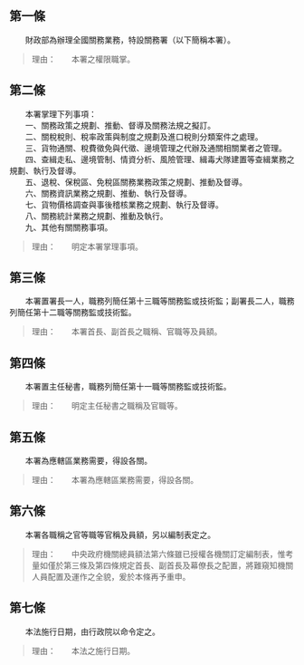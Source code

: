 第一條 
-------
　　財政部為辦理全國關務業務，特設關務署（以下簡稱本署）。  
> 理由：　　本署之權限職掌。



第二條 
-------
　　本署掌理下列事項：  
　　一、關務政策之規劃、推動、督導及關務法規之擬訂。  
　　二、關稅稅則、稅率政策與制度之規劃及進口稅則分類案件之處理。  
　　三、貨物通關、稅費徵免與代徵、邊境管理之代辦及通關相關業者之管理。  
　　四、查緝走私、邊境管制、情資分析、風險管理、緝毒犬隊建置等查緝業務之規劃、執行及督導。  
　　五、退稅、保稅區、免稅區關務業務政策之規劃、推動及督導。  
　　六、關務資訊業務之規劃、推動、執行及督導。  
　　七、貨物價格調查與事後稽核業務之規劃、執行及督導。  
　　八、關務統計業務之規劃、推動及執行。  
　　九、其他有關關務事項。  
> 理由：　　明定本署掌理事項。



第三條 
-------
　　本署置署長一人，職務列簡任第十三職等關務監或技術監；副署長二人，職務列簡任第十二職等關務監或技術監。  
> 理由：　　本署首長、副首長之職稱、官職等及員額。



第四條 
-------
　　本署置主任秘書，職務列簡任第十一職等關務監或技術監。  
> 理由：　　明定主任秘書之職稱及官職等。



第五條 
-------
　　本署為應轄區業務需要，得設各關。  
> 理由：　　本署為應轄區業務需要，得設各關。　　



第六條 
-------
　　本署各職稱之官等職等官稱及員額，另以編制表定之。  
> 理由：　　中央政府機關總員額法第六條雖已授權各機關訂定編制表，惟考量如僅於第三條及第四條規定首長、副首長及幕僚長之配置，將難窺知機關人員配置及運作之全貌，爰於本條再予重申。



第七條 
-------
　　本法施行日期，由行政院以命令定之。  
> 理由：　　本法之施行日期。